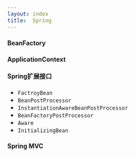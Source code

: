 ```yaml
---
layout: index
title:  Spring
---
```


#### BeanFactory

#### ApplicationContext

#### Spring扩展接口

* ```FactroyBean```
* ```BeanPostProcessor```
* ```InstantiationAwareBeanPostProcessor```
* ```BeanFactoryPostProcessor```
* ```Aware```
* ```InitializingBean```

#### Spring MVC
